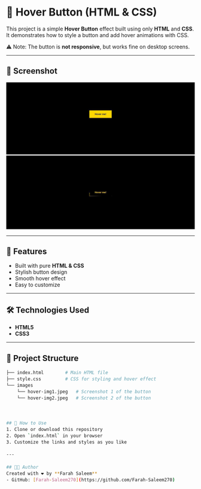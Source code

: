 # 🎨 Hover Button (HTML & CSS)

This project is a simple **Hover Button** effect built using only **HTML** and **CSS**.  
It demonstrates how to style a button and add hover animations with CSS.

⚠️ Note: The button is **not responsive**, but works fine on desktop screens.

---

## 📸 Screenshot

![Hover Button](images/hover-img1.jpeg)
![Hover Button](images/hover-img2.jpeg)

---

## 🚀 Features
- Built with pure **HTML & CSS**  
- Stylish button design  
- Smooth hover effect  
- Easy to customize  

---

## 🛠️ Technologies Used
- **HTML5**  
- **CSS3**

---

## 📂 Project Structure
```bash
├── index.html        # Main HTML file
├── style.css         # CSS for styling and hover effect
└── images
    └── hover-img1.jpeg   # Screenshot 1 of the button
    └── hover-img2.jpeg   # Screenshot 2 of the button



## 🚀 How to Use
1. Clone or download this repository  
2. Open `index.html` in your browser   
3. Customize the links and styles as you like  

---

## 👩‍💻 Author
Created with ❤️ by **Farah Saleem**  
- GitHub: [Farah-Saleem270](https://github.com/Farah-Saleem270) 